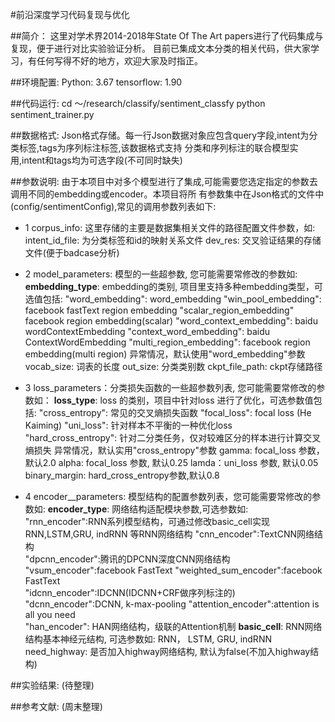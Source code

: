 #前沿深度学习代码复现与优化

##简介：
这里对学术界2014-2018年State Of The Art papers进行了代码集成与复现，便于进行对比实验验证分析。
目前已集成文本分类的相关代码，供大家学习，有任何写得不好的地方，欢迎大家及时指正。

##环境配置:
Python:  3.67
tensorflow:	1.90

##代码运行:
cd ～/research/classify/sentiment_classfy
python sentiment_trainer.py

##数据格式:
Json格式存储。每一行Json数据对象应包含query字段,intent为分类标签,tags为序列标注标签,该数据格式支持
分类和序列标注的联合模型实用,intent和tags均为可选字段(不可同时缺失)

##参数说明:
由于本项目中对多个模型进行了集成,可能需要您选定指定的参数去调用不同的embedding或encoder。本项目将所
有参数集中在Json格式的文件中(config/sentimentConfig),常见的调用参数列表如下:
* 1 corpus_info: 这里存储的主要是数据集相关文件的路径配置文件参数，如:
					intent_id_file: 为分类标签和id的映射关系文件
					dev_res: 交叉验证结果的存储文件(便于badcase分析)
* 2 model_parameters: 模型的一些超参数, 您可能需要常修改的参数如:
					**embedding_type**: embedding的类别, 项目里支持多种embedding类型，可选值包括:
									"word_embedding": word_embedding
									"win_pool_embedding": facebook fastText region embedding
									"scalar_region_embedding" facebook region embedding(scalar)
									"word_context_embedding": baidu wordContextEmbedding
									"context_word_embedding": baidu ContextWordEmbedding
									"multi_region_embedding": facebook region embedding(multi region)
									异常情况，默认使用"word_embedding"参数
					vocab_size: 词表的长度
					out_size: 分类类别数
					ckpt_file_path: ckpt存储路径
* 3 loss_parameters：分类损失函数的一些超参数列表, 您可能需要常修改的参数如：
					**loss_type**: loss 的类别，项目中针对loss 进行了优化，可选参数值包括:
								"cross_entropy":  常见的交叉熵损失函数
								"focal_loss": focal loss (He Kaiming)
								"uni_loss": 针对样本不平衡的一种优化loss
								"hard_cross_entropy": 针对二分类任务，仅对较难区分的样本进行计算交叉熵损失
								异常情况，默认实用"cross_entropy"参数
					gamma: focal_loss 参数， 默认2.0
					alpha: focal_loss 参数, 默认0.25
					lamda：uni_loss 参数, 默认0.05
					binary_margin: hard_cross_entropy参数,默认0.8

* 4	encoder__parameters: 模型结构的配置参数列表，您可能需要常修改的参数如:
					**encoder_type**: 网络结构适配模块参数,可选参数如:
									"rnn_encoder":RNN系列模型结构，可通过修改basic_cell实现RNN,LSTM,GRU, indRNN
												等RNN网络结构
									"cnn_encoder":TextCNN网络结构                                         
									"dpcnn_encoder":腾讯的DPCNN深度CNN网络结构                                     
									"vsum_encoder":facebook FastText
									"weighted_sum_encoder":facebook FastText                        
									"idcnn_encoder":IDCNN(IDCNN+CRF做序列标注的)
									"dcnn_encoder":DCNN, k-max-pooling
									"attention_encoder":attention is all you need                             
									"han_encoder": HAN网络结构，级联的Attention机制
					**basic_cell**: RNN网络结构基本神经元结构, 可选参数如: RNN， LSTM, GRU, indRNN
					need_highway: 是否加入highway网络结构, 默认为false(不加入highway结构)

##实验结果:
(待整理)

##参考文献:
(周末整理)


		

